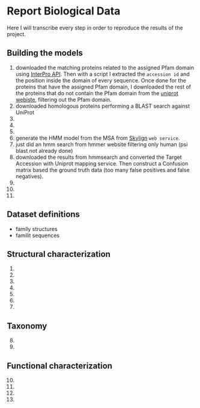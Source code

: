 # Report Biological Data

Here I will transcribe every step in order to reproduce the results of the project.

## Building the models

1. downloaded the matching proteins related to the assigned Pfam domain using [InterPro API](https://www.ebi.ac.uk/interpro/api/protein/reviewed/entry/pfam/PF01582?page_size=1000). Then with a script I extracted the `accession id` and the position inside the domain of every sequence. Once done for the proteins that have the assigned Pfam domain, I downloaded the rest of the proteins that do not contain the Pfam domain from the [uniprot webiste](https://www.uniprot.org/uniprot/?query=reviewed%3Ayes+%21PF01582&sort=score), filtering out the Pfam domain.
2. downloaded homologous proteins performing a BLAST search against UniProt
3.
4.
5.
6. generate the HMM model from the MSA from [Skylign](http://skylign.org/) `web service`.
7. just did an hmm search from hmmer website filtering only human (psi blast not already done)
8. downloaded the results from hmmsearch and converted the Target Accession with Uniprot mapping service. Then construct a Confusion matrix based the ground truth data (too many false positives and false negatives).
9.
10.
11.

## Dataset definitions

- family structures
- familit sequences

## Structural characterization

1.
2.
3.
4.
5.
6.
7.

## Taxonomy

8.
9.

## Functional characterization

10.
11.
12.
13.
